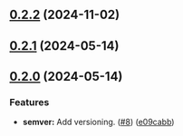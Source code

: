 ## [0.2.2](https://github.com/ovsscenariomgr/scenario-manager/compare/v0.2.1...v0.2.2) (2024-11-02)

## [0.2.1](https://github.com/ovsscenariomgr/scenario-manager/compare/v0.2.0...v0.2.1) (2024-05-14)

## [0.2.0](https://github.com/ovsscenariomgr/scenario-manager/compare/e09cabbdf2d16b014a846dfdae4f4181e78b0f96...v0.2.0) (2024-05-14)


### Features

* **semver:** Add versioning. ([#8](https://github.com/ovsscenariomgr/scenario-manager/issues/8)) ([e09cabb](https://github.com/ovsscenariomgr/scenario-manager/commit/e09cabbdf2d16b014a846dfdae4f4181e78b0f96))

